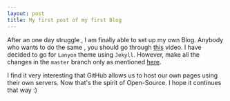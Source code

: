 ```yaml
---
layout: post
title: My first post of my first Blog
---
```

After an one day struggle , I am finally able to set up my own Blog. Anybody who wants to do the same , you should go through [this](https://www.youtube.com/watch?v=U0idtvxVo9I) video. I have decided to go for `Lanyon` theme using `Jekyll`. However, make all the changes in the `master` branch only as mentioned [here](https://help.github.com/articles/configuring-a-publishing-source-for-github-pages/).

I find it very interesting that GitHub allows us to host our own pages using their own servers. Now that's the spirit of Open-Source. I hope it continues that way :)
